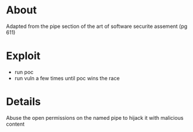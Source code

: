 # About
Adapted from the pipe section of the art of software securite assement (pg 611)

# Exploit
* run poc
* run vuln a few times until poc wins the race

# Details
Abuse the open permissions on the named pipe to hijack it with malicious content
